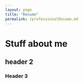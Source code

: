 ```yaml
---
layout: page
title: "Resume"
permalink: /professionalResume.md
---
```

# Stuff about me 
## header 2
### Header 3 